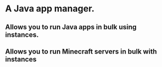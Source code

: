 # A Java app manager.
## Allows you to run Java apps in bulk using instances.
## Allows you to run Minecraft servers in bulk with instances

